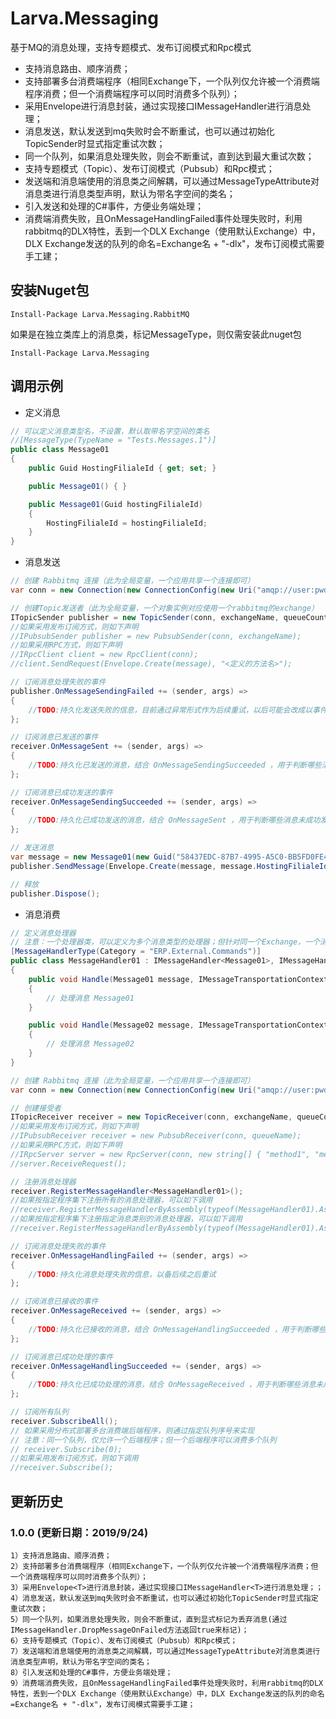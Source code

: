 # Larva.Messaging
基于MQ的消息处理，支持专题模式、发布订阅模式和Rpc模式

- 支持消息路由、顺序消费；
- 支持部署多台消费端程序（相同Exchange下，一个队列仅允许被一个消费端程序消费；但一个消费端程序可以同时消费多个队列）；
- 采用Envelope<T>进行消息封装，通过实现接口IMessageHandler<T>进行消息处理；
- 消息发送，默认发送到mq失败时会不断重试，也可以通过初始化TopicSender时显式指定重试次数；
- 同一个队列，如果消息处理失败，则会不断重试，直到达到最大重试次数；
- 支持专题模式（Topic）、发布订阅模式（Pubsub）和Rpc模式；
- 发送端和消息端使用的消息类之间解耦，可以通过MessageTypeAttribute对消息类进行消息类型声明，默认为带名字空间的类名；
- 引入发送和处理的C#事件，方便业务端处理；
- 消费端消费失败，且OnMessageHandlingFailed事件处理失败时，利用rabbitmq的DLX特性，丢到一个DLX Exchange（使用默认Exchange）中，DLX Exchange发送的队列的命名=Exchange名 + "-dlx"，发布订阅模式需要手工建；


## 安装Nuget包

```
Install-Package Larva.Messaging.RabbitMQ
```

如果是在独立类库上的消息类，标记MessageType，则仅需安装此nuget包

```
Install-Package Larva.Messaging
```


## 调用示例

- 定义消息

```csharp
// 可以定义消息类型名，不设置，默认取带名字空间的类名
//[MessageType(TypeName = "Tests.Messages.1")]
public class Message01
{
    public Guid HostingFilialeId { get; set; }

    public Message01() { }

    public Message01(Guid hostingFilialeId)
    {
        HostingFilialeId = hostingFilialeId;
    }
}
```

- 消息发送

```csharp
// 创建 Rabbitmq 连接（此为全局变量，一个应用共享一个连接即可）
var conn = new Connection(new ConnectionConfig(new Uri("amqp://user:pwd@192.168.117.21:5673/virtual_host")));

// 创建Topic发送者（此为全局变量，一个对象实例对应使用一个rabbitmq的exchange）
ITopicSender publisher = new TopicSender(conn, exchangeName, queueCount);
//如果采用发布订阅方式，则如下声明
//IPubsubSender publisher = new PubsubSender(conn, exchangeName);
//如果采用RPC方式，则如下声明
//IRpcClient client = new RpcClient(conn);
//client.SendRequest(Envelope.Create(message), "<定义的方法名>");

// 订阅消息处理失败的事件
publisher.OnMessageSendingFailed += (sender, args) =>
{
	//TODO:持久化发送失败的信息，目前通过异常形式作为后续重试，以后可能会改成以事件方式，用于重试
};

// 订阅消息已发送的事件
receiver.OnMessageSent += (sender, args) =>
{
	//TODO:持久化已发送的消息，结合 OnMessageSendingSucceeded ，用于判断哪些消息未成功发送
};

// 订阅消息已成功发送的事件
receiver.OnMessageSendingSucceeded += (sender, args) =>
{
	//TODO:持久化已成功发送的消息，结合 OnMessageSent ，用于判断哪些消息未成功发送
};

// 发送消息
var message = new Message01(new Guid("58437EDC-87B7-4995-A5C0-BB5FD0FE49E0"));
publisher.SendMessage(Envelope.Create(message, message.HostingFilialeId.ToString()));

// 释放
publisher.Dispose();
```

- 消息消费

```csharp
// 定义消息处理器
// 注意：一个处理器类，可以定义为多个消息类型的处理器；但针对同一个Exchange，一个消息类型仅允许对应一个消息处理器
[MessageHandlerType(Category = "ERP.External.Commands")]
public class MessageHandler01 : IMessageHandler<Message01>, IMessageHandler<Message02>
{
    public void Handle(Message01 message, IMessageTransportationContext context)
    {
        // 处理消息 Message01
    }

    public void Handle(Message02 message, IMessageTransportationContext context)
    {
        // 处理消息 Message02
    }
}
```

```csharp
// 创建 Rabbitmq 连接（此为全局变量，一个应用共享一个连接即可）
var conn = new Connection(new ConnectionConfig(new Uri("amqp://user:pwd@192.168.117.21:5673/virtual_host")));

// 创建接受者
ITopicReceiver receiver = new TopicReceiver(conn, exchangeName, queueCount);
//如果采用发布订阅方式，则如下声明
//IPubsubReceiver receiver = new PubsubReceiver(conn, queueName);
//如果采用RPC方式，则如下声明
//IRpcServer server = new RpcServer(conn, new string[] { "method1", "method2" });
//server.ReceiveRequest();

// 注册消息处理器
receiver.RegisterMessageHandler<MessageHandler01>();
//如果按指定程序集下注册所有的消息处理器，可以如下调用
//receiver.RegisterMessageHandlerByAssembly(typeof(MessageHandler01).Assembly);
//如果按指定程序集下注册指定消息类别的消息处理器，可以如下调用
//receiver.RegisterMessageHandlerByAssembly(typeof(MessageHandler01).Assembly, ""ERP.External.Commands"");

// 订阅消息处理失败的事件
receiver.OnMessageHandlingFailed += (sender, args) =>
{
	//TODO:持久化消息处理失败的信息，以备后续之后重试
};

// 订阅消息已接收的事件
receiver.OnMessageReceived += (sender, args) =>
{
	//TODO:持久化已接收的消息，结合 OnMessageHandlingSucceeded ，用于判断哪些消息未成功执行
};

// 订阅消息已成功处理的事件
receiver.OnMessageHandlingSucceeded += (sender, args) =>
{
	//TODO:持久化已成功处理的消息，结合 OnMessageReceived ，用于判断哪些消息未成功执行
};

// 订阅所有队列
receiver.SubscribeAll();
// 如果采用分布式部署多台消费端后端程序，则通过指定队列序号来实现
// 注意：同一个队列，仅允许一个后端程序；但一个后端程序可以消费多个队列
// receiver.Subscribe(0);
//如果采用发布订阅方式，则如下调用
//receiver.Subscribe();
```

## 更新历史

### 1.0.0 (更新日期：2019/9/24)

```plain
1）支持消息路由、顺序消费；
2）支持部署多台消费端程序（相同Exchange下，一个队列仅允许被一个消费端程序消费；但一个消费端程序可以同时消费多个队列）；
3）采用Envelope<T>进行消息封装，通过实现接口IMessageHandler<T>进行消息处理；；
4）消息发送，默认发送到mq失败时会不断重试，也可以通过初始化TopicSender时显式指定重试次数；
5）同一个队列，如果消息处理失败，则会不断重试，直到显式标记为丢弃消息(通过IMessageHandler.DropMessageOnFailed方法返回true来标记)；
6）支持专题模式（Topic）、发布订阅模式（Pubsub）和Rpc模式；
7）发送端和消息端使用的消息类之间解耦，可以通过MessageTypeAttribute对消息类进行消息类型声明，默认为带名字空间的类名；
8）引入发送和处理的C#事件，方便业务端处理；
9）消费端消费失败，且OnMessageHandlingFailed事件处理失败时，利用rabbitmq的DLX特性，丢到一个DLX Exchange（使用默认Exchange）中，DLX Exchange发送的队列的命名=Exchange名 + "-dlx"，发布订阅模式需要手工建；
```
